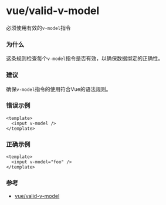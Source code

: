 # vue/valid-v-model

必须使用有效的`v-model`指令

### 为什么

这条规则检查每个`v-model`指令是否有效，以确保数据绑定的正确性。

### 建议

确保`v-model`指令的使用符合Vue的语法规则。

### 错误示例

```vue
<template>
  <input v-model />
</template>
```

### 正确示例

```vue
<template>
  <input v-model="foo" />
</template>
```

### 参考

- [vue/valid-v-model](https://eslint.vuejs.org/rules/valid-v-model.html)
